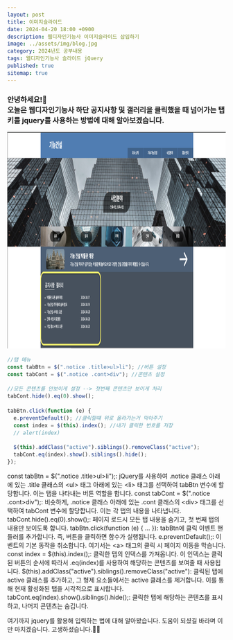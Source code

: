 ```yaml
---
layout: post
title: 이미지슬라이드
date: 2024-04-20 18:00 +0900
description: 웹디자인기능사 이미지슬라이드 삽입하기
image: ../assets/img/blog.jpg
category: 2024년도 공부내용
tags: 웹디자인기능사 슬라이드 jQuery
published: true
sitemap: true
---
```


<h3>안녕하세요!🫶<br/>
오늘은 웹디자인기능사 하단 공지사항 및 갤러리을 클릭했을 때 넘어가는 탭키를 jquery를 사용하는 방법에 대해 알아보겠습니다.</h3>

<img src="/assets/img/layout02.png" alt="웹디자인" width="800" height="500" />

```javascript
//탭 메뉴
const tabBtn = $(".notice .title>ul>li"); //버튼 설정
const tabCont = $(".notice .cont>div"); //콘텐츠 설정

//모든 콘텐츠를 안보이게 설정 --> 첫번째 콘텐츠만 보이게 처리
tabCont.hide().eq(0).show();

tabBtn.click(function (e) {
  e.preventDefault(); //클릭할떄 위로 올라가는거 막아주기
  const index = $(this).index(); //내가 클릭한 번호를 저장
  // alert(index)

  $(this).addClass("active").siblings().removeClass("active");
  tabCont.eq(index).show().siblings().hide();
});
```

const tabBtn = $(".notice .title>ul>li");: jQuery를 사용하여 
.notice 클래스 아래에 있는 .title 클래스의 <ul\> 태그 아래에 있는 <li\> 태그를 선택하여 tabBtn 변수에 할당합니다. 이는 탭을 나타내는 버튼 역할을 합니다.
const tabCont = $(".notice .cont>div");: 비슷하게, .notice 클래스 아래에 있는 
.cont 클래스의 <div\> 태그를 선택하여 tabCont 변수에 할당합니다. 이는 각 탭의 내용을 나타냅니다.
tabCont.hide().eq(0).show();: 페이지 로드시 모든 탭 내용을 숨기고, 첫 번째 탭의 내용만 보이도록 합니다.
tabBtn.click(function (e) { ... }): tabBtn에 클릭 이벤트 핸들러를 추가합니다. 즉, 버튼을 클릭하면 함수가 실행됩니다.
e.preventDefault();: 이벤트의 기본 동작을 취소합니다. 여기서는 <a\> 태그의 클릭 시 페이지 이동을 막습니다.
const index = $(this).index();: 클릭한 탭의 인덱스를 가져옵니다. 
이 인덱스는 클릭된 버튼의 순서에 따라서 .eq(index)를 사용하여 해당하는 콘텐츠를 보여줄 때 사용됩니다.
$(this).addClass("active").siblings().removeClass("active"): 클릭된 탭에 active 클래스를 추가하고,
그 형제 요소들에서는 active 클래스를 제거합니다. 이를 통해 현재 활성화된 탭을 시각적으로 표시합니다.
tabCont.eq(index).show().siblings().hide();: 클릭한 탭에 해당하는 콘텐츠를 표시하고, 나머지 콘텐츠는 숨깁니다.

여기까지 jquery를 활용해 입력하는 법에 대해 알아봤습니다.
도움이 되셨길 바라며 이만 마치겠습니다.
고생하셨습니다.🫶😊
